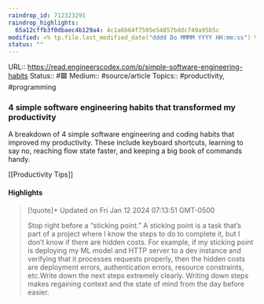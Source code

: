 ```yaml
---
raindrop_id: 712323291
raindrop_highlights:
  65a12cffb3f0dbaec4b129a4: 4c1a6b64f7505e54857bddc749a95b5c
modified: <% tp.file.last_modified_date("dddd Do MMMM YYYY HH:mm:ss") %>
status: ""
---
```


URL:: https://read.engineerscodex.com/p/simple-software-engineering-habits
Status:: #🟩
Medium:: #source/article
Topics:: #productivity, #programming

### 4 simple software engineering habits that transformed my productivity

A breakdown of 4 simple software engineering and coding habits that improved my productivity. These include keyboard shortcuts, learning to say no, reaching flow state faster, and keeping a big book of commands handy.

[[Productivity Tips]]
#### Highlights

> [!quote]+ Updated on Fri Jan 12 2024 07:13:51 GMT-0500
>
> Stop right before a “sticking point.” A sticking point is a task that’s part of a project where I know the steps to do to complete it, but I don’t know if there are hidden costs. For example, if my sticking point is deploying my ML model and HTTP server to a dev instance and verifying that it processes requests properly, then the hidden costs are deployment errors, authentication errors, resource constraints, etc.Write down the next steps extremely clearly. Writing down steps makes regaining context and the state of mind from the day before easier.
